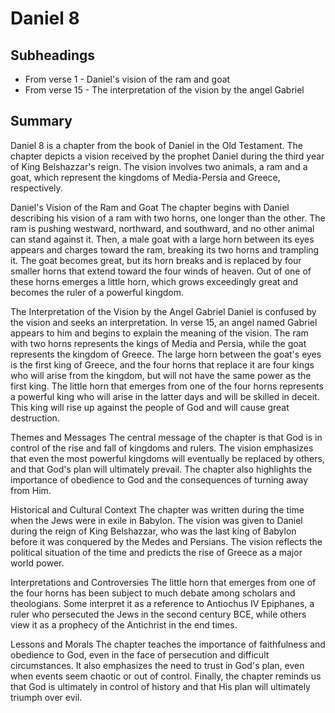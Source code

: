 # Daniel 8

## Subheadings

* From verse 1 - Daniel's vision of the ram and goat
* From verse 15 - The interpretation of the vision by the angel Gabriel

## Summary

Daniel 8 is a chapter from the book of Daniel in the Old Testament. The chapter depicts a vision received by the prophet Daniel during the third year of King Belshazzar's reign. The vision involves two animals, a ram and a goat, which represent the kingdoms of Media-Persia and Greece, respectively.

Daniel's Vision of the Ram and Goat
The chapter begins with Daniel describing his vision of a ram with two horns, one longer than the other. The ram is pushing westward, northward, and southward, and no other animal can stand against it. Then, a male goat with a large horn between its eyes appears and charges toward the ram, breaking its two horns and trampling it. The goat becomes great, but its horn breaks and is replaced by four smaller horns that extend toward the four winds of heaven. Out of one of these horns emerges a little horn, which grows exceedingly great and becomes the ruler of a powerful kingdom.

The Interpretation of the Vision by the Angel Gabriel
Daniel is confused by the vision and seeks an interpretation. In verse 15, an angel named Gabriel appears to him and begins to explain the meaning of the vision. The ram with two horns represents the kings of Media and Persia, while the goat represents the kingdom of Greece. The large horn between the goat's eyes is the first king of Greece, and the four horns that replace it are four kings who will arise from the kingdom, but will not have the same power as the first king. The little horn that emerges from one of the four horns represents a powerful king who will arise in the latter days and will be skilled in deceit. This king will rise up against the people of God and will cause great destruction.

Themes and Messages
The central message of the chapter is that God is in control of the rise and fall of kingdoms and rulers. The vision emphasizes that even the most powerful kingdoms will eventually be replaced by others, and that God's plan will ultimately prevail. The chapter also highlights the importance of obedience to God and the consequences of turning away from Him.

Historical and Cultural Context
The chapter was written during the time when the Jews were in exile in Babylon. The vision was given to Daniel during the reign of King Belshazzar, who was the last king of Babylon before it was conquered by the Medes and Persians. The vision reflects the political situation of the time and predicts the rise of Greece as a major world power.

Interpretations and Controversies
The little horn that emerges from one of the four horns has been subject to much debate among scholars and theologians. Some interpret it as a reference to Antiochus IV Epiphanes, a ruler who persecuted the Jews in the second century BCE, while others view it as a prophecy of the Antichrist in the end times.

Lessons and Morals
The chapter teaches the importance of faithfulness and obedience to God, even in the face of persecution and difficult circumstances. It also emphasizes the need to trust in God's plan, even when events seem chaotic or out of control. Finally, the chapter reminds us that God is ultimately in control of history and that His plan will ultimately triumph over evil.